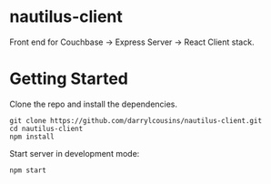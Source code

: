 # nautilus-client

Front end for Couchbase -> Express Server -> React Client stack.

# Getting Started

Clone the repo and install the dependencies.

    git clone https://github.com/darrylcousins/nautilus-client.git
    cd nautilus-client
    npm install

Start server in development mode:

    npm start
